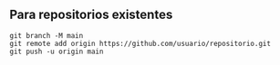 ## Para repositorios existentes

```
git branch -M main
git remote add origin https://github.com/usuario/repositorio.git
git push -u origin main
```
